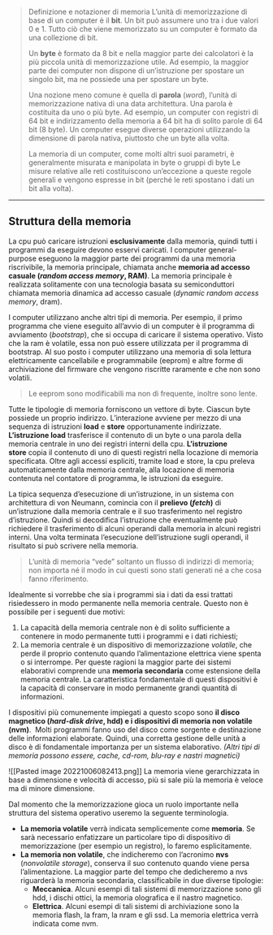 >Definizione e notazioner di memoria
>L’unità di memorizzazione di base di un computer è il **bit**. Un bit può assumere uno tra i due valori 0 e 1. Tutto ciò che viene memorizzato su un computer è formato da una collezione di bit.
>
>Un **byte** è formato da 8 bit e nella maggior parte dei calcolatori è la più piccola unità di memorizzazione utile. Ad esempio, la maggior parte dei computer non dispone di un’istruzione per spostare un singolo bit, ma ne possiede una per spostare un byte.
>
>Una nozione meno comune è quella di **parola** (_word_), l’unità di memorizzazione nativa di una data architettura. Una parola è costituita da uno o più byte. Ad esempio, un computer con registri di 64 bit e indirizzamento della memoria a 64 bit ha di solito parole di 64 bit (8 byte). Un computer esegue diverse operazioni utilizzando la dimensione di parola nativa, piuttosto che un byte alla volta.
>
>La memoria di un computer, come molti altri suoi parametri, è generalmente misurata e manipolata in byte o gruppi di byte
>Le misure relative alle reti costituiscono un’eccezione a queste regole generali e vengono espresse in bit (perché le reti spostano i dati un bit alla volta).
------------------
## Struttura della memoria
La cpu può caricare istruzioni **esclusivamente** dalla memoria, quindi tutti i programmi da eseguire devono esservi caricati. 
I computer general-purpose eseguono la maggior parte dei programmi da una memoria riscrivibile, la memoria principale, chiamata anche **memoria ad accesso casuale (_random access memory_, RAM)**.
La memoria principale è realizzata solitamente con una tecnologia basata su semiconduttori chiamata memoria dinamica ad accesso casuale (_dynamic random access memory_, dram).

I computer utilizzano anche altri tipi di memoria. Per esempio, il primo programma che viene eseguito all’avvio di un computer è il programma di avviamento (_bootstrap_), che si occupa di caricare il sistema operativo. Visto che la ram è volatile, essa non può essere utilizzata per il programma di bootstrap. Al suo posto i computer utilizzano una memoria di sola lettura elettricamente cancellabile e programmabile (eeprom) e altre forme di archiviazione del firmware che vengono riscritte raramente e che non sono volatili.
>Le eeprom sono modificabili ma non di frequente, inoltre sono lente.

Tutte le tipologie di memoria forniscono un vettore di byte. Ciascun byte possiede un proprio indirizzo. 
L’interazione avviene per mezzo di una sequenza di istruzioni **load** e **store** opportunamente indirizzate. 
	**L’istruzione load** trasferisce il contenuto di un byte o una parola della memoria centrale in uno dei registri interni della cpu.
	**L’istruzione store** copia il contenuto di uno di questi registri nella locazione di memoria specificata. 
Oltre agli accessi espliciti, tramite load e store, la cpu preleva automaticamente dalla memoria centrale, alla locazione di memoria contenuta nel contatore di programma, le istruzioni da eseguire.

La tipica sequenza d’esecuzione di un’istruzione, in un sistema con architettura di von Neumann, comincia con il **prelievo (_fetch_)** di un’istruzione dalla memoria centrale e il suo trasferimento nel registro d’istruzione. 
Quindi si decodifica l’istruzione che eventualmente può richiedere il trasferimento di alcuni operandi dalla memoria in alcuni registri interni. Una volta terminata l’esecuzione dell’istruzione sugli operandi, il risultato si può scrivere nella memoria. 
>L’unità di memoria “vede” soltanto un flusso di indirizzi di memoria; non importa né il modo in cui questi sono stati generati né a che cosa fanno riferimento.

Idealmente si vorrebbe che sia i programmi sia i dati da essi trattati risiedessero in modo permanente nella memoria centrale. 
Questo non è possibile per i seguenti due motivi:
1. La capacità della memoria centrale non è di solito sufficiente a contenere in modo permanente tutti i programmi e i dati richiesti;
2. La memoria centrale è un dispositivo di memorizzazione _volatile_, che perde il proprio contenuto quando l’alimentazione elettrica viene spenta o si interrompe.
Per queste ragioni la maggior parte dei sistemi elaborativi comprende una **memoria secondaria** come estensione della memoria centrale. 
La caratteristica fondamentale di questi dispositivi è la capacità di conservare in modo permanente grandi quantità di informazioni.

I dispositivi più comunemente impiegati a questo scopo sono **il disco magnetico (_hard-disk drive_, hdd) e i dispositivi di memoria non volatile (nvm)**.
 Molti programmi fanno uso del disco come sorgente e destinazione delle informazioni elaborate. Quindi, una corretta gestione delle unità a disco è di fondamentale importanza per un sistema elaborativo.
*(Altri tipi di memoria possono essere, cache, cd-rom, blu-ray e nastri magnetici)*

![[Pasted image 20221006082413.png]]
La memoria viene gerarchizzata in base a dimensione e velocità di accesso, più si sale più la memoria è veloce ma di minore dimensione.

Dal momento che la memorizzazione gioca un ruolo importante nella struttura del sistema operativo useremo la seguente terminologia.
- **La memoria volatile** verrà indicata semplicemente come **memoria**. Se sarà necessario enfatizzare un particolare tipo di dispositivo di memorizzazione (per esempio un registro), lo faremo esplicitamente.
- **La memoria non volatile**, che indicheremo con l’acronimo **nvs** (_nonvolatile storage_), conserva il suo contenuto quando viene persa l’alimentazione. La maggior parte del tempo che dedicheremo a nvs riguarderà la memoria secondaria, classificabile in due diverse tipologie:
	- **Meccanica**. Alcuni esempi di tali sistemi di memorizzazione sono gli hdd, i dischi ottici, la memoria olografica e il nastro magnetico.
	- **Elettrica**. Alcuni esempi di tali sistemi di archiviazione sono la memoria flash, la fram, la nram e gli ssd. La memoria elettrica verrà indicata come nvm.
